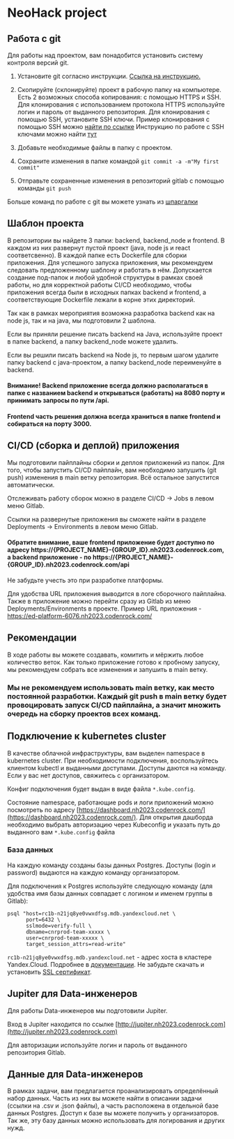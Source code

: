 # NeoHack project

## Работа с git

Для работы над проектом, вам понадобится установить систему контроля версий git.

1. Установите git согласно
   инструкции. [Ссылка на инструкцию.](https://git-scm.com/book/ru/v2/%D0%92%D0%B2%D0%B5%D0%B4%D0%B5%D0%BD%D0%B8%D0%B5-%D0%A3%D1%81%D1%82%D0%B0%D0%BD%D0%BE%D0%B2%D0%BA%D0%B0-Git)

2. Скопируйте (склонируйте) проект в рабочую папку на компьютере. Есть 2 возможных способа копирования: с помощью HTTPS
   и SSH. Для клонирования с использованием протокола HTTPS используйте логин и пароль от выданного репозитория. Для
   клонирования с помощью SSH, установите SSH ключи.
   Пример клонирования с помощью SSH
   можно [найти по ссылке](https://itisgood.ru/2021/10/14/kak-klonirovat-git-repozitorij-v-opredelennuju-papku/)
   Инструкцию по работе с SSH ключами можно
   найти [тут](https://docs.gitlab.com/ee/user/ssh.html#generate-an-ssh-key-pair)

3. Добавьте необходимые файлы в папку с проектом.

4. Сохраните изменения в папке командой `git commit -a -m"My first commit"`

5. Отправьте сохраненные изменения в репозиторий gitlab с помощью команды `git push`

Больше команд по работе с git вы можете узнать
из [шпаргалки](https://training.github.com/downloads/ru/github-git-cheat-sheet/)

## Шаблон проекта

В репозитории вы найдете 3 папки: backend, backend_node и frontend. В каждом из них развернут пустой проект (java, node
js и react соответсвенно). В каждой папке есть Dockerfile для сборки приложения.
Для успешного запуска приложения, мы рекомендуем следовать предложенному шаблону и работать в нём.
Допускается создание под-папок и любой удобной структуры в рамках своей работы, но для корректной работы CI/CD
необходимо, чтобы приложения всегда были в исходных папках backend и frontend, а соответствующие Dockerfile лежали в
корне этих директорий.

Так как в рамках мероприятия возможна разработка backend как на node js, так и на java, мы подготовили 2 шаблона.

Если вы приняли решение писать backend на Java, используйте проект в папке backend, а папку backend_node можете удалить.

Если вы решили писать backend на Node js, то первым шагом удалите папку backend с java-проектом, а папку backend_node переименуйте в backend.

#### Внимание! Backend приложение всегда должно располагаться в папке с названием backend и открываться (работать) на 8080 порту и принимать запросы по пути /api.

#### Frontend часть решения должна всегда храниться в папке frontend и собираться на порту 3000.



## CI/CD (сборка и деплой) приложения

Мы подготовили пайплайны сборки и деплоя приложений из папок. Для того, чтобы запустить CI/CD пайплайн, вам необходимо
запушить (git push) изменения в main ветку репозитория. Всё остальное запустится автоматически.

Отслеживать работу сборок можно в разделе CI/CD -> Jobs в левом меню Gitlab.

Ссылки на развернутые приложения вы сможете найти в разделе Deployments -> Environments в левом меню Gitlab.

#### Обратите внимание, ваше frontend приложение будет доступно по адресу https://{PROJECT_NAME}-{GROUP_ID}.nh2023.codenrock.com, а backend приложение - по https://{PROJECT_NAME}-{GROUP_ID}.nh2023.codenrock.com/api

Не забудьте учесть это при разработке платформы.

Для удобства URL приложения выводится в логе сборочного пайплайна. Также в приложение можно перейти сразу из Gitlab из меню Deployments/Environments в проекте. Пример URL приложения - https://ed-platform-6076.nh2023.codenrock.com/


## Рекомендации

В ходе работы вы можете создавать, комитить и мёржить любое количество веток. Как только приложение готово к пробному
запуску, мы рекомендуем собрать все изменения и запушить в main ветку.

### Мы не рекомендуем использовать main ветку, как место постоянной разработки. Каждый git push в main ветку будет провоцировать запуск CI/CD пайплайна, а значит множить очередь на сборку проектов всех команд.

## Подключение к kubernetes cluster

В качестве облачной инфраструктуры, вам выделен namespace в kubernetes cluster. При необходимости подключения,
воспользуйтесь клиентом kubectl и выданными доступами. Доступы даются на команду. Если у вас нет доступов, свяжитесь с
организатором.

Конфиг подключения будет выдан в виде файла `*.kube.config`. 

Состояние namespace, работающие pods и логи приложений можно посмотреть по адресу [https://dashboard.nh2023.codenrock.com/](https://dashboard.nh2023.codenrock.com/). Для открытия дашборда необходимо выбрать авторизацию через Kubeconfig и указать путь до выданного вам `*.kube.config` файла

### База данных
На каждую команду созданы базы данных Postgres. Доступы (login и password) выдаются на каждую команду организатором.

Для подключения к Postgres используйте следующую команду (для удобства имя базы данных совпадает с логином и именем группы в Gitlab):
```
psql "host=rc1b-n21jq8ye0vwxdfsg.mdb.yandexcloud.net \
      port=6432 \
      sslmode=verify-full \
      dbname=cnrprod-team-xxxxx \
      user=cnrprod-team-xxxxx \
      target_session_attrs=read-write"
```
`rc1b-n21jq8ye0vwxdfsg.mdb.yandexcloud.net` - адрес хоста в кластере Yandex.Cloud. Подробнее в [документации](https://cloud.yandex.ru/docs/managed-postgresql/). Не забудьте скачать и установить [SSL сертификат](https://cloud.yandex.ru/docs/managed-postgresql/operations/connect#get-ssl-cert).

## Jupiter для Data-инженеров

Для работы Data-инженеров мы подготовили Jupiter.

Вход в Jupiter находится по ссылке [http://jupiter.nh2023.codenrock.com](http://jupiter.nh2023.codenrock.com)

Для авторизации используйте логин и пароль от выданного репозитория Gitlab.

## Данные для Data-инженеров

В рамках задачи, вам предлагается проанализировать определённый набор данных. Часть из них вы можете найти в описании
задачи (ссылки на .csv и .json файлы), а часть расположена в отдельной базе данных Postgres. Доступ к базе вы можете
получить у организаторов. Так же, эту базу данных можно использовать для логирования и других нужд.
